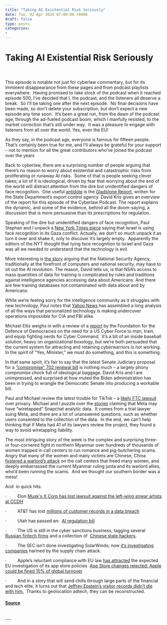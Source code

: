 ```yaml
---
title: "Taking AI Existential Risk Seriously"
date: Tue, 02 Apr 2024 07:00:00 +0000
draft: false
type: posts
categories: 
- 
---
```

# Taking AI Existential Risk Seriously

<br/>

<br/>
This episode is notable not just for cyberlaw commentary, but for its imminent disappearance from these pages and from podcast playlists everywhere.  Having promised to take stock of the podcast when it reached episode 500, I’ve decided that I, the podcast, and the listeners all deserve a break.  So I’ll be taking one after the next episode.  No final decisions have been made, so don’t delete your subscription, but don’t expect a new episode any time soon.  It’s been a great run, from the dawn of the podcast age, through the ad-fueled podcast boom, which I manfully resisted, to the market correction that’s still under way.  It was a pleasure to engage with listeners from all over the world. Yes, even the EU! 

As they say, in the podcast age, everyone is famous for fifteen people.  That’s certainly been true for me, and I’ll always be grateful for your support – not to mention for all the great contributors who’ve joined the podcast over the years

Back to cyberlaw, there are a surprising number of people arguing that there’s no reason to worry about existential and catastrophic risks from proliferating or runaway AI risks.  Some of that is people seeking clever takes; a lot of it is ideological, driven by fear that worrying about the end of the world will distract attention from the dire but unidentified dangers of face recognition.  One useful [antidote](https://nam12.safelinks.protection.outlook.com/?url=https%3A%2F%2Furldefense.com%2Fv3%2F__https%3A%2Fwww.lesswrong.com%2Fposts%2FApZJy3NKfW5CkftQq%2Fon-the-gladstone-report%3Futm_source%3Dpocket_saves__%3B!!ApXA7kLm!1wAGMs6R9tZ7ytA6NHXhGpQdkz0eMcQqXGbm79Q_zkoZp4sGaKXJv7vF6WAMbND6-zvOS7eCymAus83Blg%24&data=05%7C02%7Ctanwilb%40iu.edu%7Ce715e43269f942e9b5f208dc52936b3c%7C1113be34aed14d00ab4bcdd02510be91%7C0%7C0%7C638476040318688966%7CUnknown%7CTWFpbGZsb3d8eyJWIjoiMC4wLjAwMDAiLCJQIjoiV2luMzIiLCJBTiI6Ik1haWwiLCJXVCI6Mn0%3D%7C0%7C%7C%7C&sdata=MD6xNB2hgtBgPAN4mtpDBCY%2BE0EYKqgnUg6%2BCgbHihc%3D&reserved=0 "https://nam12.safelinks.protection.outlook.com/?url=https%3A%2F%2Furldefense.com%2Fv3%2F__https%3A%2Fwww.lesswrong.com%2Fposts%2FApZJy3NKfW5CkftQq%2Fon-the-gladstone-report%3Futm_source%3Dpocket_saves__%3B!!ApXA7kLm!1wAGMs6R9tZ7ytA6NHXhGpQdkz0eMcQqXGbm79Q_zkoZp4sGaKXJv7vF6WAMbND6-zvOS7eCymAus83Blg%24&data=05%7C02%7Ctanwilb%40iu.edu%7Ce715e43269f942e9b5f208dc52936b3c%7C1113be34aed14d00ab4bcdd02510be91%7C0%7C0%7C638476040318688966%7CUnknown%7CTWFpbGZsb3d8eyJWIjoiMC4wLjAwMDAiLCJQIjoiV2luMzIiLCJBTiI6Ik1haWwiLCJXVCI6Mn0%3D%7C0%7C%7C%7C&sdata=MD6xNB2hgtBgPAN4mtpDBCY%2BE0EYKqgnUg6%2BCgbHihc%3D&reserved=0") is the [Gladstone Report](https://nam12.safelinks.protection.outlook.com/?url=https%3A%2F%2Furldefense.com%2Fv3%2F__https%3A%2Fwww.gladstone.ai%2Faction-plan__%3B!!ApXA7kLm!1wAGMs6R9tZ7ytA6NHXhGpQdkz0eMcQqXGbm79Q_zkoZp4sGaKXJv7vF6WAMbND6-zvOS7eCymC8-x14dw%24&data=05%7C02%7Ctanwilb%40iu.edu%7Ce715e43269f942e9b5f208dc52936b3c%7C1113be34aed14d00ab4bcdd02510be91%7C0%7C0%7C638476040318700182%7CUnknown%7CTWFpbGZsb3d8eyJWIjoiMC4wLjAwMDAiLCJQIjoiV2luMzIiLCJBTiI6Ik1haWwiLCJXVCI6Mn0%3D%7C0%7C%7C%7C&sdata=8aMxpAwdJUnr535o%2FABn0lchWto37C1UdAaKdqqGZQ8%3D&reserved=0 "https://nam12.safelinks.protection.outlook.com/?url=https%3A%2F%2Furldefense.com%2Fv3%2F__https%3A%2Fwww.gladstone.ai%2Faction-plan__%3B!!ApXA7kLm!1wAGMs6R9tZ7ytA6NHXhGpQdkz0eMcQqXGbm79Q_zkoZp4sGaKXJv7vF6WAMbND6-zvOS7eCymC8-x14dw%24&data=05%7C02%7Ctanwilb%40iu.edu%7Ce715e43269f942e9b5f208dc52936b3c%7C1113be34aed14d00ab4bcdd02510be91%7C0%7C0%7C638476040318700182%7CUnknown%7CTWFpbGZsb3d8eyJWIjoiMC4wLjAwMDAiLCJQIjoiV2luMzIiLCJBTiI6Ik1haWwiLCJXVCI6Mn0%3D%7C0%7C%7C%7C&sdata=8aMxpAwdJUnr535o%2FABn0lchWto37C1UdAaKdqqGZQ8%3D&reserved=0"), written for the State Department’s export control agency. David Kris gives an overview of the report for this episode of the Cyberlaw Podcast. The report explains the dynamic, and some of the evidence, behind all the doom-saying, a discussion that is more persuasive than its prescriptions for regulation.

Speaking of the dire but unidentified dangers of face recognition, Paul Stephan and I unpack a [New York Times piece](https://nam12.safelinks.protection.outlook.com/?url=https%3A%2F%2Furldefense.com%2Fv3%2F__https%3A%2Fwww.nytimes.com%2F2024%2F03%2F27%2Ftechnology%2Fisrael-facial-recognition-gaza.html%3Fsmid%3Durl-share%26ugrp%3Dm%26unlocked_article_code%3D1.f00.zbA5.bJOEsDAWhWUf%26utm_source%3Dpocket_saves__%3B!!ApXA7kLm!1wAGMs6R9tZ7ytA6NHXhGpQdkz0eMcQqXGbm79Q_zkoZp4sGaKXJv7vF6WAMbND6-zvOS7eCymCB2ht15Q%24&data=05%7C02%7Ctanwilb%40iu.edu%7Ce715e43269f942e9b5f208dc52936b3c%7C1113be34aed14d00ab4bcdd02510be91%7C0%7C0%7C638476040318708100%7CUnknown%7CTWFpbGZsb3d8eyJWIjoiMC4wLjAwMDAiLCJQIjoiV2luMzIiLCJBTiI6Ik1haWwiLCJXVCI6Mn0%3D%7C0%7C%7C%7C&sdata=M9AL9Ws3vAWgAwClQLm%2BL3l8agmP%2FdsZP5lHnfvsWd0%3D&reserved=0 "https://nam12.safelinks.protection.outlook.com/?url=https%3A%2F%2Furldefense.com%2Fv3%2F__https%3A%2Fwww.nytimes.com%2F2024%2F03%2F27%2Ftechnology%2Fisrael-facial-recognition-gaza.html%3Fsmid%3Durl-share%26ugrp%3Dm%26unlocked_article_code%3D1.f00.zbA5.bJOEsDAWhWUf%26utm_source%3Dpocket_saves__%3B!!ApXA7kLm!1wAGMs6R9tZ7ytA6NHXhGpQdkz0eMcQqXGbm79Q_zkoZp4sGaKXJv7vF6WAMbND6-zvOS7eCymCB2ht15Q%24&data=05%7C02%7Ctanwilb%40iu.edu%7Ce715e43269f942e9b5f208dc52936b3c%7C1113be34aed14d00ab4bcdd02510be91%7C0%7C0%7C638476040318708100%7CUnknown%7CTWFpbGZsb3d8eyJWIjoiMC4wLjAwMDAiLCJQIjoiV2luMzIiLCJBTiI6Ik1haWwiLCJXVCI6Mn0%3D%7C0%7C%7C%7C&sdata=M9AL9Ws3vAWgAwClQLm%2BL3l8agmP%2FdsZP5lHnfvsWd0%3D&reserved=0") saying that Israel is using face recognition in its Gaza conflict. Actually, we don’t so much unpack it as turn it over and shake it, only to discover it’s largely empty.  Apparently the editors of the NYT thought that tying face recognition to Israel and Gaza was all we needed to understand that the technology is evil.

More interesting is [the story](https://nam12.safelinks.protection.outlook.com/?url=https%3A%2F%2Furldefense.com%2Fv3%2F__https%3A%2Fwww.wired.com%2Fstory%2Ffast-forward-nsa-warns-us-adversaries-private-data-ai-edge%2F%3Fbxid%3D61a8d06ebba1581e296c1089%26cndid%3D67527943%26esrc%3DAUTO_PRINT%26source%3DEmail_0_EDT_WIR_NEWSLETTER_0_DAILY_ZZ%26utm_brand%3Dwired%26utm_mailing%3DWIR_Daily_032324%26utm_source%3Dpocket_saves__%3B!!ApXA7kLm!1wAGMs6R9tZ7ytA6NHXhGpQdkz0eMcQqXGbm79Q_zkoZp4sGaKXJv7vF6WAMbND6-zvOS7eCymCom3Yo1w%24&data=05%7C02%7Ctanwilb%40iu.edu%7Ce715e43269f942e9b5f208dc52936b3c%7C1113be34aed14d00ab4bcdd02510be91%7C0%7C0%7C638476040318714443%7CUnknown%7CTWFpbGZsb3d8eyJWIjoiMC4wLjAwMDAiLCJQIjoiV2luMzIiLCJBTiI6Ik1haWwiLCJXVCI6Mn0%3D%7C0%7C%7C%7C&sdata=zXO%2F85IjAsTHkIihlpzNdpe7NkdSdFUqH4LfE58Wrw8%3D&reserved=0 "https://nam12.safelinks.protection.outlook.com/?url=https%3A%2F%2Furldefense.com%2Fv3%2F__https%3A%2Fwww.wired.com%2Fstory%2Ffast-forward-nsa-warns-us-adversaries-private-data-ai-edge%2F%3Fbxid%3D61a8d06ebba1581e296c1089%26cndid%3D67527943%26esrc%3DAUTO_PRINT%26source%3DEmail_0_EDT_WIR_NEWSLETTER_0_DAILY_ZZ%26utm_brand%3Dwired%26utm_mailing%3DWIR_Daily_032324%26utm_source%3Dpocket_saves__%3B!!ApXA7kLm!1wAGMs6R9tZ7ytA6NHXhGpQdkz0eMcQqXGbm79Q_zkoZp4sGaKXJv7vF6WAMbND6-zvOS7eCymCom3Yo1w%24&data=05%7C02%7Ctanwilb%40iu.edu%7Ce715e43269f942e9b5f208dc52936b3c%7C1113be34aed14d00ab4bcdd02510be91%7C0%7C0%7C638476040318714443%7CUnknown%7CTWFpbGZsb3d8eyJWIjoiMC4wLjAwMDAiLCJQIjoiV2luMzIiLCJBTiI6Ik1haWwiLCJXVCI6Mn0%3D%7C0%7C%7C%7C&sdata=zXO%2F85IjAsTHkIihlpzNdpe7NkdSdFUqH4LfE58Wrw8%3D&reserved=0") arguing that the National Security Agency, traditionally at the forefront of computers and national security, may have to sit out the AI revolution. The reason, David tells us, is that NSA’s access to mass quantities of data for training is complicated by rules and traditions against intelligence agencies accessing data about Americans. And there are few training databases not contaminated with data about and by Americans.

While we’re feeling sorry for the intelligence community as it struggles with new technology, Paul notes that [Yahoo News](https://nam12.safelinks.protection.outlook.com/?url=https%3A%2F%2Furldefense.com%2Fv3%2F__https%3A%2Fnews.yahoo.com%2Fshattered-inside-the-secret-battle-to-save-americas-undercover-spies-in-the-digital-age-100029026.html%3Futm_source%3Dpocket_saves__%3B!!ApXA7kLm!1wAGMs6R9tZ7ytA6NHXhGpQdkz0eMcQqXGbm79Q_zkoZp4sGaKXJv7vF6WAMbND6-zvOS7eCymBDXER9yw%24&data=05%7C02%7Ctanwilb%40iu.edu%7Ce715e43269f942e9b5f208dc52936b3c%7C1113be34aed14d00ab4bcdd02510be91%7C0%7C0%7C638476040318720844%7CUnknown%7CTWFpbGZsb3d8eyJWIjoiMC4wLjAwMDAiLCJQIjoiV2luMzIiLCJBTiI6Ik1haWwiLCJXVCI6Mn0%3D%7C0%7C%7C%7C&sdata=Nq6M3zJLkStmFRyqMq2aaXmhvacbUAg58akRv7co2%2Fs%3D&reserved=0 "https://nam12.safelinks.protection.outlook.com/?url=https%3A%2F%2Furldefense.com%2Fv3%2F__https%3A%2Fnews.yahoo.com%2Fshattered-inside-the-secret-battle-to-save-americas-undercover-spies-in-the-digital-age-100029026.html%3Futm_source%3Dpocket_saves__%3B!!ApXA7kLm!1wAGMs6R9tZ7ytA6NHXhGpQdkz0eMcQqXGbm79Q_zkoZp4sGaKXJv7vF6WAMbND6-zvOS7eCymBDXER9yw%24&data=05%7C02%7Ctanwilb%40iu.edu%7Ce715e43269f942e9b5f208dc52936b3c%7C1113be34aed14d00ab4bcdd02510be91%7C0%7C0%7C638476040318720844%7CUnknown%7CTWFpbGZsb3d8eyJWIjoiMC4wLjAwMDAiLCJQIjoiV2luMzIiLCJBTiI6Ik1haWwiLCJXVCI6Mn0%3D%7C0%7C%7C%7C&sdata=Nq6M3zJLkStmFRyqMq2aaXmhvacbUAg58akRv7co2%2Fs%3D&reserved=0") has assembled a long analysis of all the ways that personalized technology is making undercover operations impossible for CIA and FBI alike.

Michael Ellis weighs in with a review of a [report](https://nam12.safelinks.protection.outlook.com/?url=https%3A%2F%2Furldefense.com%2Fv3%2F__https%3A%2Fwww.fdd.org%2Fanalysis%2F2024%2F03%2F25%2Funited-states-cyber-force%2F%3Futm_source%3Dpocket_saves__%3B!!ApXA7kLm!zQTcDgoPNstn5fNaJvLixd1OdDTI1rfWCS09j0MOtOce79BXm5SD0Bo1720HJQuVoAhwEHZGTf3IpN0K6Q%24&data=05%7C02%7Ctanwilb%40iu.edu%7Ce715e43269f942e9b5f208dc52936b3c%7C1113be34aed14d00ab4bcdd02510be91%7C0%7C0%7C638476040318727523%7CUnknown%7CTWFpbGZsb3d8eyJWIjoiMC4wLjAwMDAiLCJQIjoiV2luMzIiLCJBTiI6Ik1haWwiLCJXVCI6Mn0%3D%7C0%7C%7C%7C&sdata=WPMpcL%2FkA9bx5rKUsmn1cp6aZ4v4F1zwskHsZUjShLQ%3D&reserved=0 "https://nam12.safelinks.protection.outlook.com/?url=https%3A%2F%2Furldefense.com%2Fv3%2F__https%3A%2Fwww.fdd.org%2Fanalysis%2F2024%2F03%2F25%2Funited-states-cyber-force%2F%3Futm_source%3Dpocket_saves__%3B!!ApXA7kLm!zQTcDgoPNstn5fNaJvLixd1OdDTI1rfWCS09j0MOtOce79BXm5SD0Bo1720HJQuVoAhwEHZGTf3IpN0K6Q%24&data=05%7C02%7Ctanwilb%40iu.edu%7Ce715e43269f942e9b5f208dc52936b3c%7C1113be34aed14d00ab4bcdd02510be91%7C0%7C0%7C638476040318727523%7CUnknown%7CTWFpbGZsb3d8eyJWIjoiMC4wLjAwMDAiLCJQIjoiV2luMzIiLCJBTiI6Ik1haWwiLCJXVCI6Mn0%3D%7C0%7C%7C%7C&sdata=WPMpcL%2FkA9bx5rKUsmn1cp6aZ4v4F1zwskHsZUjShLQ%3D&reserved=0") by the Foundation for the Defence of Democracies on the need for a US Cyber Force to man, train, and equip fighting nerds for Cyber Command.  It’s a bit of an inside baseball solution, heavy on organizational boxology, but we’re both persuaded that the current system for attracting and retaining cyberwarriors is not working. In the spirit of “Yes, Minister,” we must do something, and this is something.

In that same spirit, it’s fair to say that the latest Senate Judiciary proposal for a [“compromise” 702 renewal bill](https://nam12.safelinks.protection.outlook.com/?url=https%3A%2F%2Furldefense.com%2Fv3%2F__https%3A%2Frollcall.com%2F2024%2F03%2F14%2Fdurbin-lee-pitch-compromise-bill-to-renew-section-702-authority%2F__%3B!!ApXA7kLm!zQTcDgoPNstn5fNaJvLixd1OdDTI1rfWCS09j0MOtOce79BXm5SD0Bo1720HJQuVoAhwEHZGTf0P38EXwg%24&data=05%7C02%7Ctanwilb%40iu.edu%7Ce715e43269f942e9b5f208dc52936b3c%7C1113be34aed14d00ab4bcdd02510be91%7C0%7C0%7C638476040318733395%7CUnknown%7CTWFpbGZsb3d8eyJWIjoiMC4wLjAwMDAiLCJQIjoiV2luMzIiLCJBTiI6Ik1haWwiLCJXVCI6Mn0%3D%7C0%7C%7C%7C&sdata=s8hrsmkmIPuKWL3N%2FfQVGgJw4519JueY8euzOuai%2B0E%3D&reserved=0 "https://nam12.safelinks.protection.outlook.com/?url=https%3A%2F%2Furldefense.com%2Fv3%2F__https%3A%2Frollcall.com%2F2024%2F03%2F14%2Fdurbin-lee-pitch-compromise-bill-to-renew-section-702-authority%2F__%3B!!ApXA7kLm!zQTcDgoPNstn5fNaJvLixd1OdDTI1rfWCS09j0MOtOce79BXm5SD0Bo1720HJQuVoAhwEHZGTf0P38EXwg%24&data=05%7C02%7Ctanwilb%40iu.edu%7Ce715e43269f942e9b5f208dc52936b3c%7C1113be34aed14d00ab4bcdd02510be91%7C0%7C0%7C638476040318733395%7CUnknown%7CTWFpbGZsb3d8eyJWIjoiMC4wLjAwMDAiLCJQIjoiV2luMzIiLCJBTiI6Ik1haWwiLCJXVCI6Mn0%3D%7C0%7C%7C%7C&sdata=s8hrsmkmIPuKWL3N%2FfQVGgJw4519JueY8euzOuai%2B0E%3D&reserved=0") is nothing much – a largely phony compromise chock full of ideological baggage. David Kris and I are unimpressed, and surprised at how muted the Biden administration has been in trying to wrangle the Democratic Senate into producing a workable bill.

Paul and Michael review the latest trouble for TikTok – a [likely FTC lawsuit](https://nam12.safelinks.protection.outlook.com/?url=https%3A%2F%2Furldefense.com%2Fv3%2F__https%3A%2Fwww.politico.com%2Fnews%2F2024%2F03%2F26%2Fbiden-administration-tiktok-data-practices-00149139%3Futm_source%3Dpocket_saves__%3B!!ApXA7kLm!1wAGMs6R9tZ7ytA6NHXhGpQdkz0eMcQqXGbm79Q_zkoZp4sGaKXJv7vF6WAMbND6-zvOS7eCymDOxzVQ9Q%24&data=05%7C02%7Ctanwilb%40iu.edu%7Ce715e43269f942e9b5f208dc52936b3c%7C1113be34aed14d00ab4bcdd02510be91%7C0%7C0%7C638476040318739889%7CUnknown%7CTWFpbGZsb3d8eyJWIjoiMC4wLjAwMDAiLCJQIjoiV2luMzIiLCJBTiI6Ik1haWwiLCJXVCI6Mn0%3D%7C0%7C%7C%7C&sdata=Gd3IGTu13gFUU5aYYk%2B41JGdLnzlzmUqcfCDHOAqi%2Bk%3D&reserved=0 "https://nam12.safelinks.protection.outlook.com/?url=https%3A%2F%2Furldefense.com%2Fv3%2F__https%3A%2Fwww.politico.com%2Fnews%2F2024%2F03%2F26%2Fbiden-administration-tiktok-data-practices-00149139%3Futm_source%3Dpocket_saves__%3B!!ApXA7kLm!1wAGMs6R9tZ7ytA6NHXhGpQdkz0eMcQqXGbm79Q_zkoZp4sGaKXJv7vF6WAMbND6-zvOS7eCymDOxzVQ9Q%24&data=05%7C02%7Ctanwilb%40iu.edu%7Ce715e43269f942e9b5f208dc52936b3c%7C1113be34aed14d00ab4bcdd02510be91%7C0%7C0%7C638476040318739889%7CUnknown%7CTWFpbGZsb3d8eyJWIjoiMC4wLjAwMDAiLCJQIjoiV2luMzIiLCJBTiI6Ik1haWwiLCJXVCI6Mn0%3D%7C0%7C%7C%7C&sdata=Gd3IGTu13gFUU5aYYk%2B41JGdLnzlzmUqcfCDHOAqi%2Bk%3D&reserved=0") over privacy. Michael and I puzzle over the [stories](https://nam12.safelinks.protection.outlook.com/?url=https%3A%2F%2Furldefense.com%2Fv3%2F__https%3A%2Fwww.theregister.com%2F2024%2F03%2F27%2Fmeta_snapchat_data%2F%3Futm_source%3Dpocket_saves__%3B!!ApXA7kLm!1wAGMs6R9tZ7ytA6NHXhGpQdkz0eMcQqXGbm79Q_zkoZp4sGaKXJv7vF6WAMbND6-zvOS7eCymARechdHw%24&data=05%7C02%7Ctanwilb%40iu.edu%7Ce715e43269f942e9b5f208dc52936b3c%7C1113be34aed14d00ab4bcdd02510be91%7C0%7C0%7C638476040318745865%7CUnknown%7CTWFpbGZsb3d8eyJWIjoiMC4wLjAwMDAiLCJQIjoiV2luMzIiLCJBTiI6Ik1haWwiLCJXVCI6Mn0%3D%7C0%7C%7C%7C&sdata=ostZDv6yoTzsaxyL5xIqlR1u6OatIDnvytEWal24KiA%3D&reserved=0 "https://nam12.safelinks.protection.outlook.com/?url=https%3A%2F%2Furldefense.com%2Fv3%2F__https%3A%2Fwww.theregister.com%2F2024%2F03%2F27%2Fmeta_snapchat_data%2F%3Futm_source%3Dpocket_saves__%3B!!ApXA7kLm!1wAGMs6R9tZ7ytA6NHXhGpQdkz0eMcQqXGbm79Q_zkoZp4sGaKXJv7vF6WAMbND6-zvOS7eCymARechdHw%24&data=05%7C02%7Ctanwilb%40iu.edu%7Ce715e43269f942e9b5f208dc52936b3c%7C1113be34aed14d00ab4bcdd02510be91%7C0%7C0%7C638476040318745865%7CUnknown%7CTWFpbGZsb3d8eyJWIjoiMC4wLjAwMDAiLCJQIjoiV2luMzIiLCJBTiI6Ik1haWwiLCJXVCI6Mn0%3D%7C0%7C%7C%7C&sdata=ostZDv6yoTzsaxyL5xIqlR1u6OatIDnvytEWal24KiA%3D&reserved=0") claiming that Meta may have “wiretapped” Snapchat analytic data.  It comes from a trial lawyer suing Meta, and there are a lot of unanswered questions, such as whether users consented to the collection of the data.  In the end, we can’t help thinking that if Meta had 41 of its lawyers review the project, they found a way to avoid wiretapping liability.

The most intriguing story of the week is the complex and surprising three- or four-cornered fight in northern Myanmar over hundreds of thousands of women trapped in call centers to run romance and pig-butchering scams.  Angry that many of the women and many victims are Chinese, China [fostered a warlord’s attack](https://nam12.safelinks.protection.outlook.com/?url=https%3A%2F%2Furldefense.com%2Fv3%2F__https%3A%2Fwww.theregister.com%2F2024%2F03%2F28%2Fscam_centers_china_myanmar%2F%3Futm_source%3Dpocket_saves__%3B!!ApXA7kLm!1wAGMs6R9tZ7ytA6NHXhGpQdkz0eMcQqXGbm79Q_zkoZp4sGaKXJv7vF6WAMbND6-zvOS7eCymBpj7R03g%24&data=05%7C02%7Ctanwilb%40iu.edu%7Ce715e43269f942e9b5f208dc52936b3c%7C1113be34aed14d00ab4bcdd02510be91%7C0%7C0%7C638476040318752103%7CUnknown%7CTWFpbGZsb3d8eyJWIjoiMC4wLjAwMDAiLCJQIjoiV2luMzIiLCJBTiI6Ik1haWwiLCJXVCI6Mn0%3D%7C0%7C%7C%7C&sdata=y2xSXDySATjZ4aKFlTcQ5TmZCChGk%2BmWUucB7Qjod2M%3D&reserved=0 "https://nam12.safelinks.protection.outlook.com/?url=https%3A%2F%2Furldefense.com%2Fv3%2F__https%3A%2Fwww.theregister.com%2F2024%2F03%2F28%2Fscam_centers_china_myanmar%2F%3Futm_source%3Dpocket_saves__%3B!!ApXA7kLm!1wAGMs6R9tZ7ytA6NHXhGpQdkz0eMcQqXGbm79Q_zkoZp4sGaKXJv7vF6WAMbND6-zvOS7eCymBpj7R03g%24&data=05%7C02%7Ctanwilb%40iu.edu%7Ce715e43269f942e9b5f208dc52936b3c%7C1113be34aed14d00ab4bcdd02510be91%7C0%7C0%7C638476040318752103%7CUnknown%7CTWFpbGZsb3d8eyJWIjoiMC4wLjAwMDAiLCJQIjoiV2luMzIiLCJBTiI6Ik1haWwiLCJXVCI6Mn0%3D%7C0%7C%7C%7C&sdata=y2xSXDySATjZ4aKFlTcQ5TmZCChGk%2BmWUucB7Qjod2M%3D&reserved=0") on the call centers that freed many women, and deeply embarrassed the current Myanmar ruling junta and its warlord allies, who’d been running the scams.  And we thought our southern border was a mess!

And  in quick hits:

·         Elon [Musk's X Corp has lost lawsuit against the left-wing smear artists at CCDH](https://nam12.safelinks.protection.outlook.com/?url=https%3A%2F%2Furldefense.com%2Fv3%2F__https%3A%2Fwww.reuters.com%2Ftechnology%2Fmusks-x-corp-loses-lawsuit-against-hate-speech-watchdog-2024-03-25%2F%3Futm_source%3Dpocket_saves__%3B!!ApXA7kLm!1wAGMs6R9tZ7ytA6NHXhGpQdkz0eMcQqXGbm79Q_zkoZp4sGaKXJv7vF6WAMbND6-zvOS7eCymDOIPg8kA%24&data=05%7C02%7Ctanwilb%40iu.edu%7Ce715e43269f942e9b5f208dc52936b3c%7C1113be34aed14d00ab4bcdd02510be91%7C0%7C0%7C638476040318760484%7CUnknown%7CTWFpbGZsb3d8eyJWIjoiMC4wLjAwMDAiLCJQIjoiV2luMzIiLCJBTiI6Ik1haWwiLCJXVCI6Mn0%3D%7C0%7C%7C%7C&sdata=LirPUIPrquhgvpTQ8rvRemxkQXKEVlZNIfrezbMjVhE%3D&reserved=0 "Original URL: https://urldefense.com/v3/__https:/www.reuters.com/technology/musks-x-corp-loses-lawsuit-against-hate-speech-watchdog-2024-03-25/?utm_source=pocket_saves__;!!ApXA7kLm!1wAGMs6R9tZ7ytA6NHXhGpQdkz0eMcQqXGbm79Q_zkoZp4sGaKXJv7vF6WAMbND6-zvOS7eCymDOIPg8kA$ Click to follow link.")

·         AT&T has lost [millions of customer records in a data breach](https://nam12.safelinks.protection.outlook.com/?url=https%3A%2F%2Furldefense.com%2Fv3%2F__https%3A%2Fwww.npr.org%2F2024%2F03%2F30%2F1241863710%2Fatt-data-breach-dark-web__%3B!!ApXA7kLm!zQTcDgoPNstn5fNaJvLixd1OdDTI1rfWCS09j0MOtOce79BXm5SD0Bo1720HJQuVoAhwEHZGTf0DWpSKpw%24&data=05%7C02%7Ctanwilb%40iu.edu%7Ce715e43269f942e9b5f208dc52936b3c%7C1113be34aed14d00ab4bcdd02510be91%7C0%7C0%7C638476040318769858%7CUnknown%7CTWFpbGZsb3d8eyJWIjoiMC4wLjAwMDAiLCJQIjoiV2luMzIiLCJBTiI6Ik1haWwiLCJXVCI6Mn0%3D%7C0%7C%7C%7C&sdata=sjzLJTwg7kC8d%2FKCNEl0Fze4BFkCBGImjlce81i0aUI%3D&reserved=0 "Original URL: https://urldefense.com/v3/__https:/www.npr.org/2024/03/30/1241863710/att-data-breach-dark-web__;!!ApXA7kLm!zQTcDgoPNstn5fNaJvLixd1OdDTI1rfWCS09j0MOtOce79BXm5SD0Bo1720HJQuVoAhwEHZGTf0DWpSKpw$ Click to follow link.")

·         Utah has passed an:  [AI regulation bill](https://nam12.safelinks.protection.outlook.com/?url=https%3A%2F%2Furldefense.com%2Fv3%2F__https%3A%2Fiapp.org%2Fnews%2Fa%2Futah-brings-gen-ai-into-consumer-protection-realm-with-bill-passage%2F%3Futm_source%3Dpocket_saves__%3B!!ApXA7kLm!1wAGMs6R9tZ7ytA6NHXhGpQdkz0eMcQqXGbm79Q_zkoZp4sGaKXJv7vF6WAMbND6-zvOS7eCymC19m4Sag%24&data=05%7C02%7Ctanwilb%40iu.edu%7Ce715e43269f942e9b5f208dc52936b3c%7C1113be34aed14d00ab4bcdd02510be91%7C0%7C0%7C638476040318779358%7CUnknown%7CTWFpbGZsb3d8eyJWIjoiMC4wLjAwMDAiLCJQIjoiV2luMzIiLCJBTiI6Ik1haWwiLCJXVCI6Mn0%3D%7C0%7C%7C%7C&sdata=7xEBGnL5XwIkHMbX42AS31pX8W8gwjIfM4RWrg%2BG8tk%3D&reserved=0 "Original URL: https://urldefense.com/v3/__https:/iapp.org/news/a/utah-brings-gen-ai-into-consumer-protection-realm-with-bill-passage/?utm_source=pocket_saves__;!!ApXA7kLm!1wAGMs6R9tZ7ytA6NHXhGpQdkz0eMcQqXGbm79Q_zkoZp4sGaKXJv7vF6WAMbND6-zvOS7eCymC19m4Sag$ Click to follow link.")

·         The US is still in the cyber sanctions business, tagging several [Russian fintech firms](https://nam12.safelinks.protection.outlook.com/?url=https%3A%2F%2Furldefense.com%2Fv3%2F__https%3A%2Ftherecord.media%2Fus-sanctions-russian-fintech-firms-evasions-cryptocurrency%3Futm_source%3Dpocket_saves__%3B!!ApXA7kLm!1wAGMs6R9tZ7ytA6NHXhGpQdkz0eMcQqXGbm79Q_zkoZp4sGaKXJv7vF6WAMbND6-zvOS7eCymAxSprMag%24&data=05%7C02%7Ctanwilb%40iu.edu%7Ce715e43269f942e9b5f208dc52936b3c%7C1113be34aed14d00ab4bcdd02510be91%7C0%7C0%7C638476040318786685%7CUnknown%7CTWFpbGZsb3d8eyJWIjoiMC4wLjAwMDAiLCJQIjoiV2luMzIiLCJBTiI6Ik1haWwiLCJXVCI6Mn0%3D%7C0%7C%7C%7C&sdata=jQxGX1LpSpzZx0%2FOkzBYQzdbC5GDtwPYnUgk2Sbjr5g%3D&reserved=0 "https://nam12.safelinks.protection.outlook.com/?url=https%3A%2F%2Furldefense.com%2Fv3%2F__https%3A%2Ftherecord.media%2Fus-sanctions-russian-fintech-firms-evasions-cryptocurrency%3Futm_source%3Dpocket_saves__%3B!!ApXA7kLm!1wAGMs6R9tZ7ytA6NHXhGpQdkz0eMcQqXGbm79Q_zkoZp4sGaKXJv7vF6WAMbND6-zvOS7eCymAxSprMag%24&data=05%7C02%7Ctanwilb%40iu.edu%7Ce715e43269f942e9b5f208dc52936b3c%7C1113be34aed14d00ab4bcdd02510be91%7C0%7C0%7C638476040318786685%7CUnknown%7CTWFpbGZsb3d8eyJWIjoiMC4wLjAwMDAiLCJQIjoiV2luMzIiLCJBTiI6Ik1haWwiLCJXVCI6Mn0%3D%7C0%7C%7C%7C&sdata=jQxGX1LpSpzZx0%2FOkzBYQzdbC5GDtwPYnUgk2Sbjr5g%3D&reserved=0") and a collection of  [Chinese state hackers](https://nam12.safelinks.protection.outlook.com/?url=https%3A%2F%2Furldefense.com%2Fv3%2F__https%3A%2Ftherecord.media%2Fus-sanctions-chinese-hackers-infrastructure-attacks%3Futm_source%3Dpocket_saves__%3B!!ApXA7kLm!1wAGMs6R9tZ7ytA6NHXhGpQdkz0eMcQqXGbm79Q_zkoZp4sGaKXJv7vF6WAMbND6-zvOS7eCymAFD5zSzg%24&data=05%7C02%7Ctanwilb%40iu.edu%7Ce715e43269f942e9b5f208dc52936b3c%7C1113be34aed14d00ab4bcdd02510be91%7C0%7C0%7C638476040318793203%7CUnknown%7CTWFpbGZsb3d8eyJWIjoiMC4wLjAwMDAiLCJQIjoiV2luMzIiLCJBTiI6Ik1haWwiLCJXVCI6Mn0%3D%7C0%7C%7C%7C&sdata=ant%2FNnRqBTffIcKUyUgARcqMYfFTsQRlvSLkDv5XO3U%3D&reserved=0 "https://nam12.safelinks.protection.outlook.com/?url=https%3A%2F%2Furldefense.com%2Fv3%2F__https%3A%2Ftherecord.media%2Fus-sanctions-chinese-hackers-infrastructure-attacks%3Futm_source%3Dpocket_saves__%3B!!ApXA7kLm!1wAGMs6R9tZ7ytA6NHXhGpQdkz0eMcQqXGbm79Q_zkoZp4sGaKXJv7vF6WAMbND6-zvOS7eCymAFD5zSzg%24&data=05%7C02%7Ctanwilb%40iu.edu%7Ce715e43269f942e9b5f208dc52936b3c%7C1113be34aed14d00ab4bcdd02510be91%7C0%7C0%7C638476040318793203%7CUnknown%7CTWFpbGZsb3d8eyJWIjoiMC4wLjAwMDAiLCJQIjoiV2luMzIiLCJBTiI6Ik1haWwiLCJXVCI6Mn0%3D%7C0%7C%7C%7C&sdata=ant%2FNnRqBTffIcKUyUgARcqMYfFTsQRlvSLkDv5XO3U%3D&reserved=0").

·         The SEC isn’t done investigating SolarWinds; now [it’s investigating companies](https://nam12.safelinks.protection.outlook.com/?url=https%3A%2F%2Furldefense.com%2Fv3%2F__https%3A%2Ffinance.yahoo.com%2Fnews%2Fsec-ramps-hack-probe-focus-211715229.html%3Futm_source%3Dpocket_saves__%3B!!ApXA7kLm!1wAGMs6R9tZ7ytA6NHXhGpQdkz0eMcQqXGbm79Q_zkoZp4sGaKXJv7vF6WAMbND6-zvOS7eCymBjcEXcSw%24&data=05%7C02%7Ctanwilb%40iu.edu%7Ce715e43269f942e9b5f208dc52936b3c%7C1113be34aed14d00ab4bcdd02510be91%7C0%7C0%7C638476040318799556%7CUnknown%7CTWFpbGZsb3d8eyJWIjoiMC4wLjAwMDAiLCJQIjoiV2luMzIiLCJBTiI6Ik1haWwiLCJXVCI6Mn0%3D%7C0%7C%7C%7C&sdata=iQ1e0Cb7DGSV4iZmsG2cZq8ZljRTGJB91Mhonnf0Wkg%3D&reserved=0 "https://nam12.safelinks.protection.outlook.com/?url=https%3A%2F%2Furldefense.com%2Fv3%2F__https%3A%2Ffinance.yahoo.com%2Fnews%2Fsec-ramps-hack-probe-focus-211715229.html%3Futm_source%3Dpocket_saves__%3B!!ApXA7kLm!1wAGMs6R9tZ7ytA6NHXhGpQdkz0eMcQqXGbm79Q_zkoZp4sGaKXJv7vF6WAMbND6-zvOS7eCymBjcEXcSw%24&data=05%7C02%7Ctanwilb%40iu.edu%7Ce715e43269f942e9b5f208dc52936b3c%7C1113be34aed14d00ab4bcdd02510be91%7C0%7C0%7C638476040318799556%7CUnknown%7CTWFpbGZsb3d8eyJWIjoiMC4wLjAwMDAiLCJQIjoiV2luMzIiLCJBTiI6Ik1haWwiLCJXVCI6Mn0%3D%7C0%7C%7C%7C&sdata=iQ1e0Cb7DGSV4iZmsG2cZq8ZljRTGJB91Mhonnf0Wkg%3D&reserved=0") harmed by the supply chain attack.

·         Apple’s reluctant compliance with EU law [has attracted](https://nam12.safelinks.protection.outlook.com/?url=https%3A%2F%2Furldefense.com%2Fv3%2F__https%3A%2F9to5mac.com%2F2024%2F03%2F25%2Fapp-store-proposals-rejected%2F%3Futm_source%3Dpocket_saves__%3B!!ApXA7kLm!1wAGMs6R9tZ7ytA6NHXhGpQdkz0eMcQqXGbm79Q_zkoZp4sGaKXJv7vF6WAMbND6-zvOS7eCymCusy80wg%24&data=05%7C02%7Ctanwilb%40iu.edu%7Ce715e43269f942e9b5f208dc52936b3c%7C1113be34aed14d00ab4bcdd02510be91%7C0%7C0%7C638476040318805867%7CUnknown%7CTWFpbGZsb3d8eyJWIjoiMC4wLjAwMDAiLCJQIjoiV2luMzIiLCJBTiI6Ik1haWwiLCJXVCI6Mn0%3D%7C0%7C%7C%7C&sdata=YUg51wAMlRH3jzQ24QgQCJintA6kgW6nKRLePQlO0Ck%3D&reserved=0 "https://nam12.safelinks.protection.outlook.com/?url=https%3A%2F%2Furldefense.com%2Fv3%2F__https%3A%2F9to5mac.com%2F2024%2F03%2F25%2Fapp-store-proposals-rejected%2F%3Futm_source%3Dpocket_saves__%3B!!ApXA7kLm!1wAGMs6R9tZ7ytA6NHXhGpQdkz0eMcQqXGbm79Q_zkoZp4sGaKXJv7vF6WAMbND6-zvOS7eCymCusy80wg%24&data=05%7C02%7Ctanwilb%40iu.edu%7Ce715e43269f942e9b5f208dc52936b3c%7C1113be34aed14d00ab4bcdd02510be91%7C0%7C0%7C638476040318805867%7CUnknown%7CTWFpbGZsb3d8eyJWIjoiMC4wLjAwMDAiLCJQIjoiV2luMzIiLCJBTiI6Ik1haWwiLCJXVCI6Mn0%3D%7C0%7C%7C%7C&sdata=YUg51wAMlRH3jzQ24QgQCJintA6kgW6nKRLePQlO0Ck%3D&reserved=0") the expected EU investigation of its app store policies  [App Store changes rejected: Apple could be fined 10% of global turnover](https://nam12.safelinks.protection.outlook.com/?url=https%3A%2F%2Furldefense.com%2Fv3%2F__https%3A%2F9to5mac.com%2F2024%2F03%2F25%2Fapp-store-proposals-rejected%2F%3Futm_source%3Dpocket_saves__%3B!!ApXA7kLm!1wAGMs6R9tZ7ytA6NHXhGpQdkz0eMcQqXGbm79Q_zkoZp4sGaKXJv7vF6WAMbND6-zvOS7eCymCusy80wg%24&data=05%7C02%7Ctanwilb%40iu.edu%7Ce715e43269f942e9b5f208dc52936b3c%7C1113be34aed14d00ab4bcdd02510be91%7C0%7C0%7C638476040318812064%7CUnknown%7CTWFpbGZsb3d8eyJWIjoiMC4wLjAwMDAiLCJQIjoiV2luMzIiLCJBTiI6Ik1haWwiLCJXVCI6Mn0%3D%7C0%7C%7C%7C&sdata=IHA%2BgO9ViroEn1C4T0bUJnFXEJb%2BI4lFuXThjV33pq4%3D&reserved=0 "https://nam12.safelinks.protection.outlook.com/?url=https%3A%2F%2Furldefense.com%2Fv3%2F__https%3A%2F9to5mac.com%2F2024%2F03%2F25%2Fapp-store-proposals-rejected%2F%3Futm_source%3Dpocket_saves__%3B!!ApXA7kLm!1wAGMs6R9tZ7ytA6NHXhGpQdkz0eMcQqXGbm79Q_zkoZp4sGaKXJv7vF6WAMbND6-zvOS7eCymCusy80wg%24&data=05%7C02%7Ctanwilb%40iu.edu%7Ce715e43269f942e9b5f208dc52936b3c%7C1113be34aed14d00ab4bcdd02510be91%7C0%7C0%7C638476040318812064%7CUnknown%7CTWFpbGZsb3d8eyJWIjoiMC4wLjAwMDAiLCJQIjoiV2luMzIiLCJBTiI6Ik1haWwiLCJXVCI6Mn0%3D%7C0%7C%7C%7C&sdata=IHA%2BgO9ViroEn1C4T0bUJnFXEJb%2BI4lFuXThjV33pq4%3D&reserved=0")

·         And in a story that will send chills through large parts of the financial and tech elite, it turns out that [Jeffrey Epstein’s visitor records didn’t die with him.](https://nam12.safelinks.protection.outlook.com/?url=https%3A%2F%2Furldefense.com%2Fv3%2F__https%3A%2Fwww.wired.com%2Fstory%2Fjeffrey-epstein-island-visitors-data-broker-leak%2F%3Fbxid%3D61a8d06ebba1581e296c1089%26cndid%3D67527943%26esrc%3DAUTO_PRINT%26source%3DEmail_0_EDT_WIR_NEWSLETTER_0_DAILY_ZZ%26utm_brand%3Dwired%26utm_mailing%3DWIR_Daily_UNPAID_032824%26utm_source%3Dpocket_saves__%3B!!ApXA7kLm!1wAGMs6R9tZ7ytA6NHXhGpQdkz0eMcQqXGbm79Q_zkoZp4sGaKXJv7vF6WAMbND6-zvOS7eCymCsD9fkbw%24&data=05%7C02%7Ctanwilb%40iu.edu%7Ce715e43269f942e9b5f208dc52936b3c%7C1113be34aed14d00ab4bcdd02510be91%7C0%7C0%7C638476040318818328%7CUnknown%7CTWFpbGZsb3d8eyJWIjoiMC4wLjAwMDAiLCJQIjoiV2luMzIiLCJBTiI6Ik1haWwiLCJXVCI6Mn0%3D%7C0%7C%7C%7C&sdata=WZ0U9E9pLABhBSZeHHz98JfiSqZojp4AvGNXdh70FDA%3D&reserved=0 "https://nam12.safelinks.protection.outlook.com/?url=https%3A%2F%2Furldefense.com%2Fv3%2F__https%3A%2Fwww.wired.com%2Fstory%2Fjeffrey-epstein-island-visitors-data-broker-leak%2F%3Fbxid%3D61a8d06ebba1581e296c1089%26cndid%3D67527943%26esrc%3DAUTO_PRINT%26source%3DEmail_0_EDT_WIR_NEWSLETTER_0_DAILY_ZZ%26utm_brand%3Dwired%26utm_mailing%3DWIR_Daily_UNPAID_032824%26utm_source%3Dpocket_saves__%3B!!ApXA7kLm!1wAGMs6R9tZ7ytA6NHXhGpQdkz0eMcQqXGbm79Q_zkoZp4sGaKXJv7vF6WAMbND6-zvOS7eCymCsD9fkbw%24&data=05%7C02%7Ctanwilb%40iu.edu%7Ce715e43269f942e9b5f208dc52936b3c%7C1113be34aed14d00ab4bcdd02510be91%7C0%7C0%7C638476040318818328%7CUnknown%7CTWFpbGZsb3d8eyJWIjoiMC4wLjAwMDAiLCJQIjoiV2luMzIiLCJBTiI6Ik1haWwiLCJXVCI6Mn0%3D%7C0%7C%7C%7C&sdata=WZ0U9E9pLABhBSZeHHz98JfiSqZojp4AvGNXdh70FDA%3D&reserved=0")  Thanks to geolocation adtech, they can be reconstructed.

#### [Source](https://sites.libsyn.com/52286/taking-ai-existential-risk-seriously)

<br/>
---
